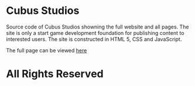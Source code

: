 <h1>Cubus Studios</h1>

<p>
    Source code of Cubus Studios showning the full website and all pages.
   The site is only a start game development foundation for publishing content to interested users.
   The site is constructed in HTML 5, CSS and JavaScript.

   The full page can be viewed <a href ="https://www.cubusstudios.com/">here</a>

   <h1> All Rights Reserved</h1>
</p>
